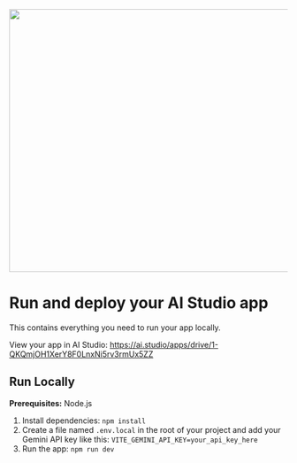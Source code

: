 <div align="center">
<img width="1200" height="475" alt="GHBanner" src="https://github.com/user-attachments/assets/0aa67016-6eaf-458a-adb2-6e31a0763ed6" />
</div>

# Run and deploy your AI Studio app

This contains everything you need to run your app locally.

View your app in AI Studio: https://ai.studio/apps/drive/1-QKQmjOH1XerY8F0LnxNi5rv3rmUx5ZZ

## Run Locally

**Prerequisites:**  Node.js


1. Install dependencies:
   `npm install`
2. Create a file named `.env.local` in the root of your project and add your Gemini API key like this: `VITE_GEMINI_API_KEY=your_api_key_here`
3. Run the app:
   `npm run dev`
